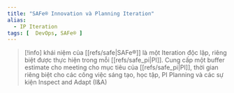 ```yaml
---
title: "SAFe® Innovation và Planning Iteration"
alias:
  - IP Iteration
tags: [  DevOps, SAFe® ]
---
```


> [!info]
> khái niệm của [[refs/safe|SAFe®]]
> là một Iteration độc lập, riêng biệt được thực hiện trong mỗi [[refs/safe_pi|PI]]. Cung cấp một buffer estimate cho meeting cho mục tiêu của [[refs/safe_pi|PI]], thời gian riêng biệt cho các công việc sáng tạo, học tập, PI Planning và các sự kiện Inspect and Adapt (I&A)